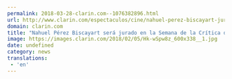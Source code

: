 ```yaml
---
permalink: 2018-03-28-clarin.com--1076382896.html
url: http://www.clarin.com/espectaculos/cine/nahuel-perez-biscayart-jurado-semana-critica-cannes_0_BJ_H4EYqG.html
domain: clarin.com
title: "Nahuel Pérez Biscayart será jurado en la Semana de la Crítica de Cannes"
image: https://images.clarin.com/2018/02/05/Hk-wSpw8z_600x338__1.jpg
date: undefined
category: news
translations: 
 - 'en'
---
```


